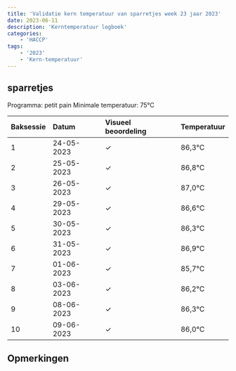 ```yaml
---
title: 'Validatie kern temperatuur van sparretjes week 23 jaar 2023'
date: 2023-06-11
description: 'Kerntemperatuur logboek'
categories:
    - 'HACCP'
tags:
    - '2023'
    - 'Kern-temperatuur'
---
```


## sparretjes

Programma: petit pain
Minimale temperatuur: 75°C

| Baksessie | Datum | Visueel beoordeling | Temperatuur |
|:---|:---|:---|:---|
| 1 | 24-05-2023 | &check; | 86,3°C |
| 2 | 25-05-2023 | &check; | 86,8°C |
| 3 | 26-05-2023 | &check; | 87,0°C |
| 4 | 29-05-2023 | &check; | 86,6°C |
| 5 | 30-05-2023 | &check; | 86,3°C |
| 6 | 31-05-2023 | &check; | 86,9°C |
| 7 | 01-06-2023 | &check; | 85,7°C |
| 8 | 03-06-2023 | &check; | 86,2°C |
| 9 | 08-06-2023 | &check; | 86,3°C |
| 10 | 09-06-2023 | &check; | 86,0°C |

## Opmerkingen


